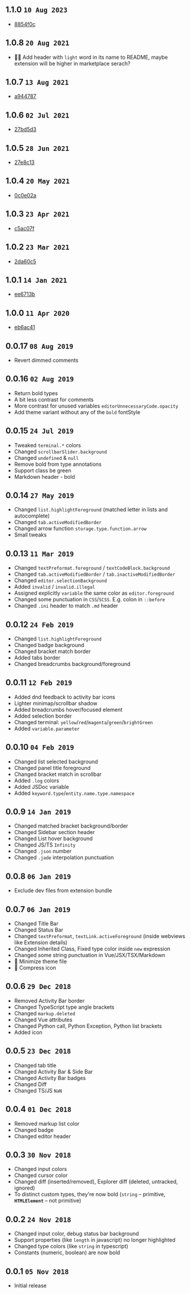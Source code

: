 ## 1.1.0 `10 Aug 2023`

- [8854f0c](https://github.com/usernamehw/vscode-theme-prism/commit/8854f0caeddff8ebd1c58c8116fce2cfca646275)

## 1.0.8 `20 Aug 2021`

- 🤷‍♂️ Add header with `light` word in its name to README, maybe extension will be higher in marketplace serach?

## 1.0.7 `13 Aug 2021`

- [a944787](https://github.com/usernamehw/vscode-theme-prism/commit/a944787baf5700c3a0d6de180f1d392904dfa56e)

## 1.0.6 `02 Jul 2021`

- [27bd5d3](https://github.com/usernamehw/vscode-theme-prism/commit/27bd5d34274aec7a37de40862d752031426b4210)

## 1.0.5 `28 Jun 2021`

- [27e8c13](https://github.com/usernamehw/vscode-theme-prism/commit/27e8c132dc56e333279512039c7aefb5f4cdd3f0)

## 1.0.4 `20 May 2021`

- [0c0e02a](https://github.com/usernamehw/vscode-theme-prism/commit/0c0e02ad27b778f8543401c025adebafc9ed2fbd)

## 1.0.3 `23 Apr 2021`

- [c5ac07f](https://github.com/usernamehw/vscode-theme-prism/commit/c5ac07f1c1baf6ce7b9dc32b5ea0f1046079dbac)

## 1.0.2 `23 Mar 2021`

- [2da60c5](https://github.com/usernamehw/vscode-theme-prism/commit/2da60c57c68b531b87bdebf1752dbecf089fb16e)

## 1.0.1 `14 Jan 2021`

- [ee6713b](https://github.com/usernamehw/vscode-theme-prism/commit/ee6713b4d50a9b1ab5e03796d4368976781b37ab)

## 1.0.0 `11 Apr 2020`

- [eb6ac41](https://github.com/usernamehw/vscode-theme-prism/commit/eb6ac4136f912241f8431aa6a5e142b568af29e5)

## 0.0.17 `08 Aug 2019`

- Revert dimmed comments

## 0.0.16 `02 Aug 2019`

- Return bold types
- A bit less contrast for comments
- More contrast for unused variables `editorUnnecessaryCode.opacity`
- Add theme variant without any of the `bold` fontStyle

## 0.0.15 `24 Jul 2019`

- Tweaked `terminal.*` colors
- Changed `scrollbarSlider.background`
- Changed `undefined` & `null`
- Remove bold from type annotations
- Support class be green
- Markdown header - bold

## 0.0.14 `27 May 2019`

- Changed `list.highlightForeground` (matched letter in lists and autocomplete)
- Changed `tab.activeModifiedBorder`
- Changed arrow function  `storage.type.function.arrow`
- Small tweaks

## 0.0.13 `11 Mar 2019`

- Changed `textPreformat.foreground` / `textCodeBlock.background`
- Changed `tab.activeModifiedBorder` / `tab.inactiveModifiedBorder`
- Changed `editor.selectionBackground`
- Added `invalid` / `invalid.illegal`
- Assigned explicitly `variable` the same color as `editor.foreground`
- Changed some punctuation in `CSS`/`SCSS`. E.g. colon in `::before`
- Changed `.ini` header to match `.md` header

## 0.0.12 `24 Feb 2019`

- Changed `list.highlightForeground`
- Changed badge background
- Changed bracket match border
- Added tabs border
- Changed breadcrumbs background/foreground

## 0.0.11 `12 Feb 2019`

- Added dnd feedback to activity bar icons
- Lighter minimap/scrollbar shadow
- Added breadcrumbs hover/focused element
- Added selection border
- Changed terminal: `yellow`/`red`/`magenta`/`green`/`brightGreen`
- Added `variable.parameter`

## 0.0.10 `04 Feb 2019`

- Changed list selected background
- Changed panel title foreground
- Changed bracket match in scrollbar
- Added `.log` colors
- Added JSDoc variable
- Added `keyword.type`/`entity.name.type.namespace`

## 0.0.9 `14 Jan 2019`

- Changed matched bracket background/border
- Changed Sidebar section header
- Changed List hover background
- Changed JS/TS `Infinity`
- Changed `.json` number
- Changed `.jade` interpolation punctuation

## 0.0.8 `06 Jan 2019`

- Exclude dev files from extension bundle

## 0.0.7 `06 Jan 2019`

- Changed Title Bar
- Changed Status Bar
- Changed `textPreformat`, `textLink.activeForeground` (inside webviews like Extension details)
- Changed Inherited Class, Fixed type color inside `new` expression
- Changed some string punctuation in Vue/JSX/TSX/Markdown
- 🔨 Minimize theme file
- 🔨 Compress icon

## 0.0.6 `29 Dec 2018`

- Removed Activity Bar border
- Changed TypeScript type angle brackets
- Changed `markup.deleted`
- Changed Vue attributes
- Changed Python call, Python Exception, Python list brackets
- Added icon

## 0.0.5 `23 Dec 2018`

- Changed tab title
- Changed Activity Bar & Side Bar
- Changed Activity Bar badges
- Changed Diff
- Changed TS/JS `NaN`

## 0.0.4 `01 Dec 2018`

- Removed markup list color
- Changed badge
- Changed editor header

## 0.0.3 `30 Nov 2018`

- Changed input colors
- Changed cursor color
- Changed diff (inserted/removed), Explorer diff (deleted, untracked, ignored)
- To distinct custom types, they're now bold (`string` – primitive, **`HTMLElement`** – not primitive)

## 0.0.2 `24 Nov 2018`

- Changed input color, debug status bar background
- Support properties (like `length` in javascript) no longer highlighted
- Changed type colors (like `string` in typescript)
- Constants (numeric, boolean) are now bold

## 0.0.1 `05 Nov 2018`
- Initial release
